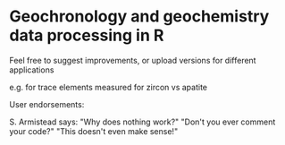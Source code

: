# Geochronology and geochemistry data processing in R



Feel free to suggest improvements, or upload versions for different applications

e.g. for trace elements measured for zircon vs apatite


User endorsements:

S. Armistead says: "Why does nothing work?"
                   "Don't you ever comment your code?"
                   "This doesn't even make sense!"
